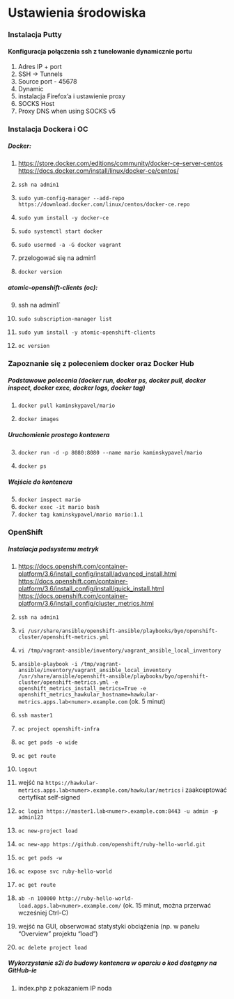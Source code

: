 # Ustawienia środowiska

### Instalacja Putty

#### Konfiguracja połączenia ssh z tunelowanie dynamicznie portu
1. Adres IP + port
2. SSH -> Tunnels
3. Source port - 45678
4. Dynamic
5. instalacja Firefox’a i ustawienie proxy
6. SOCKS Host
7. Proxy DNS when using SOCKS v5 

### Instalacja Dockera i OC 
##### Docker:

1. https://store.docker.com/editions/community/docker-ce-server-centos
  https://docs.docker.com/install/linux/docker-ce/centos/

2. `ssh na admin1`

3. `sudo yum-config-manager --add-repo https://download.docker.com/linux/centos/docker-ce.repo`

4. `sudo yum install -y docker-ce`

5. `sudo systemctl start docker`

6. `sudo usermod -a -G docker vagrant`

7. przelogować się na admin1

8. `docker version`

##### atomic-openshift-clients (oc):

9. ssh na admin1`

10. `sudo subscription-manager list`

11. `sudo yum install -y atomic-openshift-clients`

22. `oc version`

### Zapoznanie się z poleceniem docker oraz Docker Hub
##### Podstawowe polecenia (docker run, docker ps, docker pull, docker inspect, docker exec, docker logs, docker tag)
1. `docker pull kaminskypavel/mario`

2. `docker images`

##### Uruchomienie prostego kontenera

3. `docker run -d -p 8080:8080 --name mario kaminskypavel/mario`

4. `docker ps`
##### Wejście do kontenera
5. `docker inspect mario`
6. `docker exec -it mario bash`
7. `docker tag kaminskypavel/mario mario:1.1`

### OpenShift
##### Instalacja podsystemu metryk
1. https://docs.openshift.com/container-platform/3.6/install_config/install/advanced_install.html
  https://docs.openshift.com/container-platform/3.6/install_config/install/quick_install.html
  https://docs.openshift.com/container-platform/3.6/install_config/cluster_metrics.html

2. `ssh na admin1`

3. `vi /usr/share/ansible/openshift-ansible/playbooks/byo/openshift-cluster/openshift-metrics.yml`

4. `vi /tmp/vagrant-ansible/inventory/vagrant_ansible_local_inventory`

5. `ansible-playbook -i /tmp/vagrant-ansible/inventory/vagrant_ansible_local_inventory /usr/share/ansible/openshift-ansible/playbooks/byo/openshift-cluster/openshift-metrics.yml -e openshift_metrics_install_metrics=True -e openshift_metrics_hawkular_hostname=hawkular-metrics.apps.lab<numer>.example.com` (ok. 5 minut)

6. `ssh master1`

7. `oc project openshift-infra`

8. `oc get pods -o wide`

9. `oc get route`

10. `logout`

11. wejść na `https://hawkular-metrics.apps.lab<numer>.example.com/hawkular/metrics` i zaakceptować certyfikat self-signed

12. `oc login https://master1.lab<numer>.example.com:8443 -u admin -p admin123`

13. `oc new-project load`

14. `oc new-app https://github.com/openshift/ruby-hello-world.git`

15. `oc get pods -w`

16. `oc expose svc ruby-hello-world`

17. `oc get route`

18. `ab -n 100000 http://ruby-hello-world-load.apps.lab<numer>.example.com/` (ok. 15 minut, można przerwać wcześniej Ctrl-C)

19. wejść na GUI, obserwować statystyki obciążenia (np. w panelu “Overview” projektu “load”)

20. `oc delete project load`

##### Wykorzystanie s2i do budowy kontenera w oparciu o kod dostępny na GitHub-ie

1. index.php z pokazaniem IP noda
